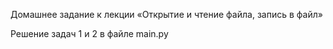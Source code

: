 Домашнее задание к лекции «Открытие и чтение файла, запись в файл»

Решение задач 1 и 2 в файле main.py


